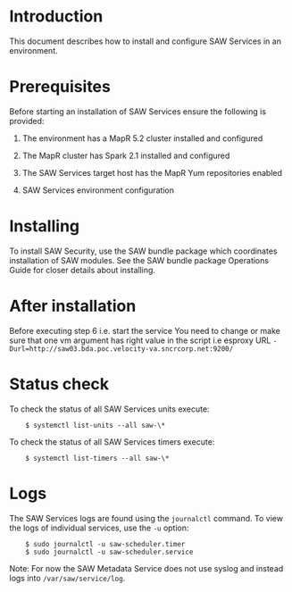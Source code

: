 # Introduction

This document describes how to install and configure SAW Services in
an environment.

# Prerequisites

Before starting an installation of SAW Services ensure the following
is provided:

1. The environment has a MapR 5.2 cluster installed and configured

2. The MapR cluster has Spark 2.1 installed and configured

3. The SAW Services target host has the MapR Yum repositories enabled

4. SAW Services environment configuration

# Installing

To install SAW Security, use the SAW bundle package which coordinates
installation of SAW modules.  See the SAW bundle package Operations
Guide for closer details about installing.

# After installation

Before executing step 6 i.e. start the service You need to change or
make sure that one vm argument has right value in the script i.e
esproxy URL
`-Durl=http://saw03.bda.poc.velocity-va.sncrcorp.net:9200/`
  
# Status check

To check the status of all SAW Services units execute:

        $ systemctl list-units --all saw-\*

To check the status of all SAW Services timers execute:

        $ systemctl list-timers --all saw-\*

# Logs

The SAW Services logs are found using the `journalctl` command.  To
view the logs of individual services, use the `-u` option:

        $ sudo journalctl -u saw-scheduler.timer
        $ sudo journalctl -u saw-scheduler.service

Note: For now the SAW Metadata Service does not use syslog and instead
logs into `/var/saw/service/log`.
